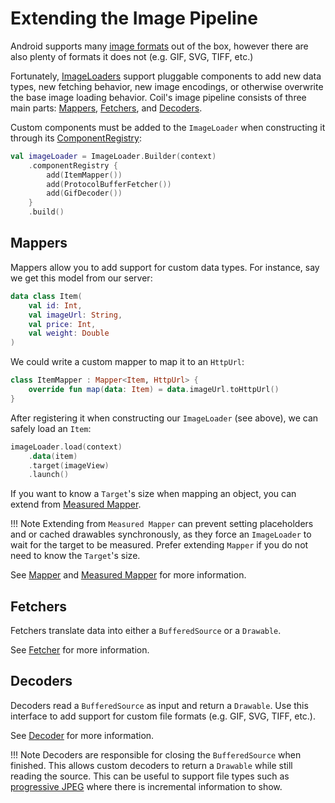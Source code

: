 # Extending the Image Pipeline

Android supports many [image formats](https://developer.android.com/guide/topics/media/media-formats) out of the box, however there are also plenty of formats it does not (e.g. GIF, SVG, TIFF, etc.)

Fortunately, [ImageLoaders](image_loaders.md) support pluggable components to add new data types, new fetching behavior, new image encodings, or otherwise overwrite the base image loading behavior. Coil's image pipeline consists of three main parts: [Mappers](../api/coil-base/coil.map/-mapper), [Fetchers](../api/coil-base/coil.fetch/-fetcher), and [Decoders](../api/coil-base/coil.decode/-decoder).

Custom components must be added to the `ImageLoader` when constructing it through its [ComponentRegistry](../api/coil-base/coil/-component-registry):

```kotlin
val imageLoader = ImageLoader.Builder(context)
    .componentRegistry {
        add(ItemMapper())
        add(ProtocolBufferFetcher())
        add(GifDecoder())
    }
    .build()
```

## Mappers

Mappers allow you to add support for custom data types. For instance, say we get this model from our server:

```kotlin
data class Item(
    val id: Int,
    val imageUrl: String,
    val price: Int,
    val weight: Double
)
```

We could write a custom mapper to map it to an `HttpUrl`:

```kotlin
class ItemMapper : Mapper<Item, HttpUrl> {
    override fun map(data: Item) = data.imageUrl.toHttpUrl()
}
```

After registering it when constructing our `ImageLoader` (see above), we can safely load an `Item`:

```kotlin
imageLoader.load(context)
    .data(item)
    .target(imageView)
    .launch()
```

If you want to know a `Target`'s size when mapping an object, you can extend from [Measured Mapper](../api/coil-base/coil.map/-measured-mapper).

!!! Note
    Extending from `Measured Mapper` can prevent setting placeholders and or cached drawables synchronously, as they force an `ImageLoader` to wait for the target to be measured. Prefer extending `Mapper` if you do not need to know the `Target`'s size.

See [Mapper](../api/coil-base/coil.map/-mapper) and [Measured Mapper](../api/coil-base/coil.map/-measured-mapper) for more information.

## Fetchers

Fetchers translate data into either a `BufferedSource` or a `Drawable`.

See [Fetcher](../api/coil-base/coil.fetch/-fetcher) for more information.

## Decoders

Decoders read a `BufferedSource` as input and return a `Drawable`. Use this interface to add support for custom file formats (e.g. GIF, SVG, TIFF, etc.).

See [Decoder](../api/coil-base/coil.decode/-decoder) for more information.

!!! Note
    Decoders are responsible for closing the `BufferedSource` when finished. This allows custom decoders to return a `Drawable` while still reading the source. This can be useful to support file types such as [progressive JPEG](https://www.liquidweb.com/kb/what-is-a-progressive-jpeg/) where there is incremental information to show.
